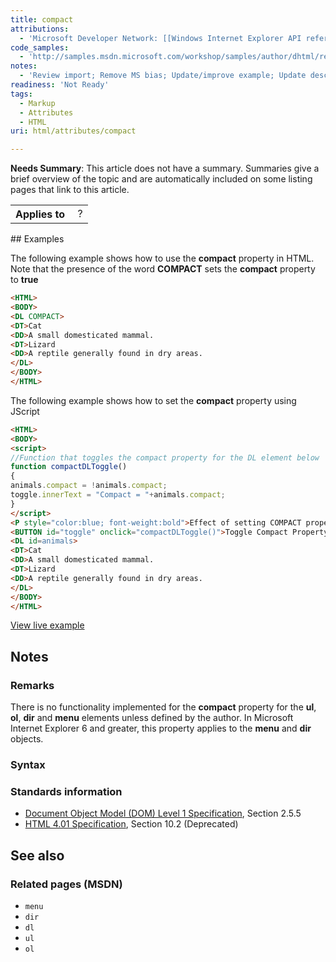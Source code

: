 ```yaml
---
title: compact
attributions:
  - 'Microsoft Developer Network: [[Windows Internet Explorer API reference](http://msdn.microsoft.com/en-us/library/ie/hh828809%28v=vs.85%29.aspx) Article]'
code_samples:
  - 'http://samples.msdn.microsoft.com/workshop/samples/author/dhtml/refs/compact.htm'
notes:
  - 'Review import; Remove MS bias; Update/improve example; Update descriptions; Fix lists & compatibility info'
readiness: 'Not Ready'
tags:
  - Markup
  - Attributes
  - HTML
uri: html/attributes/compact

---
```

**Needs Summary**: This article does not have a summary. Summaries give a brief overview of the topic and are automatically included on some listing pages that link to this article.

<table class="wikitable">
<tr>
<th>
Applies to

</th>
<td>
 ?

</td>
</tr>
</table>
## Examples

The following example shows how to use the **compact** property in HTML. Note that the presence of the word **COMPACT** sets the **compact** property to **true**

``` html
<HTML>
<BODY>
<DL COMPACT>
<DT>Cat
<DD>A small domesticated mammal.
<DT>Lizard
<DD>A reptile generally found in dry areas.
</DL>
</BODY>
</HTML>
```

The following example shows how to set the **compact** property using JScript

``` html
<HTML>
<BODY>
<script>
//Function that toggles the compact property for the DL element below
function compactDLToggle()
{
animals.compact = !animals.compact;
toggle.innerText = "Compact = "+animals.compact;
}
</script>
<P style="color:blue; font-weight:bold">Effect of setting COMPACT property for a DL element</P>
<BUTTON id="toggle" onclick="compactDLToggle()">Toggle Compact Property</BUTTON>
<DL id=animals>
<DT>Cat
<DD>A small domesticated mammal.
<DT>Lizard
<DD>A reptile generally found in dry areas.
</DL>
</BODY>
</HTML>
```

[View live example](http://samples.msdn.microsoft.com/workshop/samples/author/dhtml/refs/compact.htm)

## Notes

### Remarks

There is no functionality implemented for the **compact** property for the **ul**, **ol**, **dir** and **menu** elements unless defined by the author. In Microsoft Internet Explorer 6 and greater, this property applies to the **menu** and **dir** objects.

### Syntax

### Standards information

-   [Document Object Model (DOM) Level 1 Specification](http://go.microsoft.com/fwlink/p/?linkid=161725), Section 2.5.5
-   [HTML 4.01 Specification](http://go.microsoft.com/fwlink/p/?linkid=25320), Section 10.2 (Deprecated)

## See also

### Related pages (MSDN)

-   `menu`
-   `dir`
-   `dl`
-   `ul`
-   `ol`
